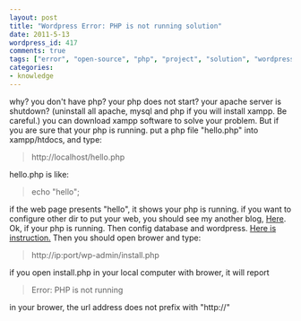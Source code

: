 ```yaml
---
layout: post
title: "Wordpress Error: PHP is not running solution"
date: 2011-5-13
wordpress_id: 417
comments: true
tags: ["error", "open-source", "php", "project", "solution", "wordpress"]
categories:
- knowledge
---
```

<meta name="_edit_last" content="1" />
<meta name="_su_description" content="solution of an error occured in wordpress.
Error: 
Error: PHP is not running" />
<meta name="_su_keywords" content="Error,php,not,wordpress,solution" />
<meta name="_su_rich_snippet_type" content="none" />
<meta name="_su_title" content="Error,php,not,wordpress,solution" />
<meta name="views" content="898" />
<meta name="_wp_old_slug" content="error-php-running" />
why?
you don't have php? your php does not start? your apache server is shutdown?
(uninstall all apache, mysql and php if you will install xampp. Be careful.)
you can download xampp software to solve your problem. But if you are sure that your php is running. put a php file "hello.php" into xampp/htdocs, and type:
<blockquote>http://localhost/hello.php</blockquote>
hello.php is like:



<blockquote>
echo "hello";
</blockquote>



if the web page presents "hello", it shows your php is running.
if you want to configure other dir to put your web, you should see my another blog, <a href="http://chillyc.info/project/windows-apache-%E9%85%8D%E7%BD%AE%E8%99%9A%E6%8B%9F%E4%B8%BB%E6%9C%BA">Here</a>.
Ok, if your php is running. Then config database and wordpress.
<a href="http://codex.wordpress.org/Installing_WordPress">Here is instruction.</a>
Then you should open brower and type:


<blockquote>http://ip:port/wp-admin/install.php</blockquote>

if you open install.php in your local computer with brower, it will report 
<blockquote>Error: PHP is not running</blockquote>
in your brower, the url address does not prefix with "http://"
